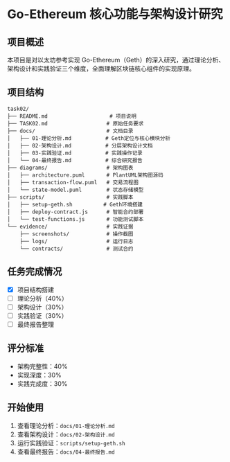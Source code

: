 # Go-Ethereum 核心功能与架构设计研究

## 项目概述
本项目是对以太坊参考实现 Go-Ethereum（Geth）的深入研究，通过理论分析、架构设计和实践验证三个维度，全面理解区块链核心组件的实现原理。

## 项目结构
```
task02/
├── README.md                    # 项目说明
├── TASK02.md                   # 原始任务要求
├── docs/                       # 文档目录
│   ├── 01-理论分析.md           # Geth定位与核心模块分析
│   ├── 02-架构设计.md           # 分层架构设计文档
│   ├── 03-实践验证.md           # 实践操作记录
│   └── 04-最终报告.md           # 综合研究报告
├── diagrams/                   # 架构图表
│   ├── architecture.puml       # PlantUML架构图源码
│   ├── transaction-flow.puml   # 交易流程图
│   └── state-model.puml        # 状态存储模型
├── scripts/                    # 实践脚本
│   ├── setup-geth.sh          # Geth环境搭建
│   ├── deploy-contract.js      # 智能合约部署
│   └── test-functions.js       # 功能测试脚本
└── evidence/                   # 实践证据
    ├── screenshots/            # 操作截图
    ├── logs/                   # 运行日志
    └── contracts/              # 测试合约
```

## 任务完成情况
- [x] 项目结构搭建
- [ ] 理论分析（40%）
- [ ] 架构设计（30%）
- [ ] 实践验证（30%）
- [ ] 最终报告整理

## 评分标准
- 架构完整性：40%
- 实现深度：30%
- 实践完成度：30%

## 开始使用
1. 查看理论分析：`docs/01-理论分析.md`
2. 查看架构设计：`docs/02-架构设计.md`
3. 运行实践验证：`scripts/setup-geth.sh`
4. 查看最终报告：`docs/04-最终报告.md`